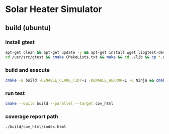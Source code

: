 # Solar Heater Simulator

## build (ubuntu)
### install gtest
```bash
apt-get clean && apt-get update -y && apt-get install wget libgtest-dev python3 ninja-build gcovr  clang-tidy clang-format curl cmake build-essential nodejs npm -y --no-install-recommends
cd /usr/src/gtest && cmake CMakeLists.txt && make && cd ./lib && cp *.a /usr/lib && ln -s /usr/lib/libgtest.a /usr/local/lib/libgtest.a && ln -s /usr/lib/libgtest_main.a /usr/local/lib/libgtest_main.a
```
### build and execute
```bash 
cmake -B build -DENABLE_CLANG_TIDY=1 -DENABLE_WERROR=1 -G Ninja && cmake --build build --parallel --target solar_heater && ./build/solar_heater
```
### run test
```bash
cmake --build build --parallel --target cov_html
```
### coverage report path
`./build/cov_html/index.html`
